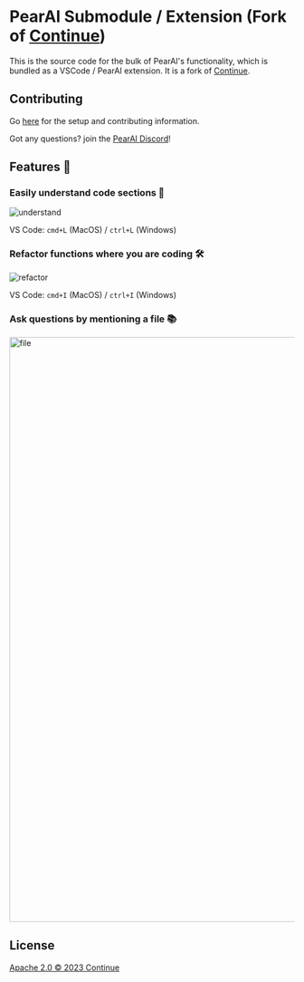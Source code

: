 
# PearAI Submodule / Extension (Fork of [Continue](https://github.com/continuedev/continue))

This is the source code for the bulk of PearAI's functionality, which is bundled as a VSCode / PearAI extension. It is a fork of [Continue](https://github.com/continuedev/continue).

## Contributing
Go [here](https://github.com/trypear/pearai-master/blob/main/README.md) for the setup and contributing information.

Got any questions? join the [PearAI Discord](https://discord.gg/7QMraJUsQt)!

## Features 🚀

### Easily understand code sections 🤔

![understand](docs/static/img/pearai-CMD+L2.gif)

VS Code: `cmd+L` (MacOS) / `ctrl+L` (Windows)

### Refactor functions where you are coding 🛠️

![refactor](docs/static/img/pearai-CMD+I.gif)

VS Code: `cmd+I` (MacOS) / `ctrl+I` (Windows)

### Ask questions by mentioning a file 📚

<!-- Specific width to match other gifs -->
<img src="docs/static/img/pearai-@file.gif" alt="file" style="width: 1033px;">

## License

[Apache 2.0 © 2023 Continue](./LICENSE)
